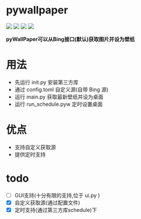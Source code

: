 # pywallpaper

![](https://img.shields.io/github/v/tag/colinxu2020/pywallpaper?include_prereleases&sort=semver)
![](https://img.shields.io/github/repo-size/colinxu2020/pywallpaper)
![](https://img.shields.io/github/languages/code-size/colinxu2020/pywallpaper)
![](https://img.shields.io/badge/total%20lines-160-blue.svg)

**pyWallPaper可以从Bing接口(默认)获取图片并设为壁纸**

# 用法
- 先运行 init.py 安装第三方库
- 通过 config.toml 自定义源(自带 Bing 源)
- 运行 main.py 获取最新壁纸并设为桌面
- 运行 run_schedule.pyw 定时设置桌面

# 优点
- 支持自定义获取源
- 提供定时支持
# todo
- [ ] GUI支持(十分有限的支持,位于 ui.py )
- [x] 自定义获取源(通过配置文件)
- [x] 定时支持(通过第三方库schedule)下